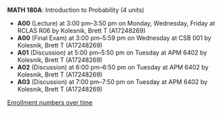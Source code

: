 **MATH 180A**: Introduction to Probability (4 units)

- **A00** (Lecture) at 3:00 pm–3:50 pm on Monday, Wednesday, Friday at RCLAS R06 by Kolesnik, Brett T (A17248269)
- **A00** (Final Exam) at 3:00 pm–5:59 pm on Wednesday at CSB 001 by Kolesnik, Brett T (A17248269)
- **A01** (Discussion) at 5:00 pm–5:50 pm on Tuesday at APM 6402 by Kolesnik, Brett T (A17248269)
- **A02** (Discussion) at 6:00 pm–6:50 pm on Tuesday at APM 6402 by Kolesnik, Brett T (A17248269)
- **A03** (Discussion) at 7:00 pm–7:50 pm on Tuesday at APM 6402 by Kolesnik, Brett T (A17248269)

[Enrollment numbers over time](./MATH180A.tsv)
